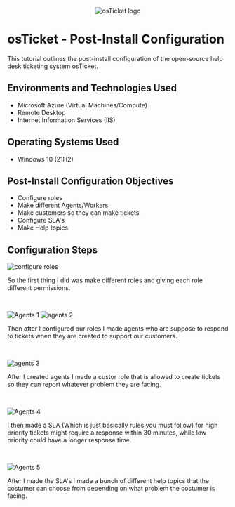 <p align="center">
<img src="https://i.imgur.com/Clzj7Xs.png" alt="osTicket logo"/>
</p>

<h1>osTicket - Post-Install Configuration</h1>
This tutorial outlines the post-install configuration of the open-source help desk ticketing system osTicket.<br />



<h2>Environments and Technologies Used</h2>

- Microsoft Azure (Virtual Machines/Compute)
- Remote Desktop
- Internet Information Services (IIS)

<h2>Operating Systems Used </h2>

- Windows 10</b> (21H2)

<h2>Post-Install Configuration Objectives</h2>

- Configure roles
- Make different Agents/Workers
- Make customers so they can make tickets
- Configure SLA's
- Make Help topics

<h2>Configuration Steps</h2>

                                                                        
![configure roles](https://github.com/user-attachments/assets/f92ca4fd-1f48-4ba1-bd51-cccd820dea39)


</p>
<p>
So the first thing I did was make different roles and giving each role different permissions.
</p>
<br />

![Agents 1](https://github.com/user-attachments/assets/a06f04a3-12e4-4de6-ba0e-1b58d26dc3f8)
![agents 2](https://github.com/user-attachments/assets/10abc5f3-8d75-464e-9f9e-402214223516)

<p>
Then after I configured our roles I made agents who are suppose to respond to tickets when they are created to support our customers. 
</p>
<br />

![agents 3](https://github.com/user-attachments/assets/3559a62a-2b2d-4575-9706-7a7c8ffa98d0)

<p>
After I created agents I made a custor role that is allowed to create tickets so they can report whatever problem they are facing.
</p>
<br />

![Agents 4](https://github.com/user-attachments/assets/b7a22f73-f5e0-44e3-b4df-f55945b0f2d6)


<p>
I then made a SLA (Which is just basically rules you must follow) for high priority tickets might require a response within 30 minutes, while low priority could have a longer response time.
</p>
<br />

![Agents 5](https://github.com/user-attachments/assets/9ef94e5d-7d9f-439e-a38f-8c13e71f4db7)

<p>
After I made the SLA's I made a bunch of different help topics that the costumer can choose from depending on what problem the costumer is facing.
</p>
<br />
